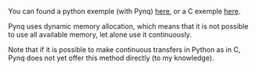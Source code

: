 You can found a python exemple (with Pynq) [here](https://pynq.readthedocs.io/en/latest/pynq_libraries/dma.html), or a C exemple [here](https://lauri.xn--vsandi-pxa.com/hdl/zynq/xilinx-dma.html).

Pynq uses dynamic memory allocation, which means that it is not possible to use all available memory, let alone use it continuously.

Note that if it is possible to make continuous transfers in Python as in C, Pynq does not yet offer this method directly (to my knowledge). 
